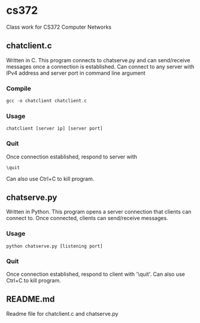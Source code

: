 # cs372
Class work for CS372 Computer Networks

## chatclient.c

Written in C. This program connects to chatserve.py and can send/receive messages once a connection is established. Can connect to any server with IPv4 address and server port in command line argument

### Compile
```c
gcc -o chatclient chatclient.c
```

### Usage
```
chatclient [server ip] [server port]
```

### Quit
Once connection established, respond to server with

```
\quit
```

Can also use Ctrl+C to kill program.

## chatserve.py

Written in Python. This program opens a server connection that clients can connect to. Once connected, clients
can send/receive messages.

### Usage

```
python chatserve.py [listening port]
```

### Quit

Once connection established, respond to client with '\quit'. Can also use Ctrl+C to kill program.

## README.md

Readme file for chatclient.c and chatserve.py
